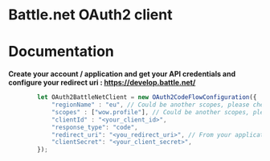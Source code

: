 # Battle.net OAuth2 client


# Documentation 

**Create your account / application and get your API credentials and configure your redirect uri : https://develop.battle.net/**



``` javascript
        let OAuth2BattleNetClient = new OAuth2CodeFlowConfiguration({
            "regionName" : "eu", // Could be another scopes, please check to know existing regions : https://develop.battle.net/documentation/guides/using-oauth
            "scopes" : ["wow.profile"], // Could be another scopes, please check to know existing scopes : https://develop.battle.net/documentation/guides/using-oauth
            "clientId" : "<your_client_id>",
            "response_type": "code",
            "redirect_uri": "<you_redirect_uri>", // From your application settings, e.g : http://localhost:8080/oauth2/redirect
            "clientSecret": "<your_client_secret>",
        });
```